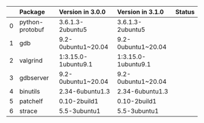 <!-- markdown-link-check-disable -->

|    | Package         | Version in 3.0.0    | Version in 3.1.0    | Status   |
|---:|:----------------|:--------------------|:--------------------|:---------|
|  0 | python-protobuf | 3.6.1.3-2ubuntu5    | 3.6.1.3-2ubuntu5    |          |
|  1 | gdb             | 9.2-0ubuntu1~20.04  | 9.2-0ubuntu1~20.04  |          |
|  2 | valgrind        | 1:3.15.0-1ubuntu9.1 | 1:3.15.0-1ubuntu9.1 |          |
|  3 | gdbserver       | 9.2-0ubuntu1~20.04  | 9.2-0ubuntu1~20.04  |          |
|  4 | binutils        | 2.34-6ubuntu1.3     | 2.34-6ubuntu1.3     |          |
|  5 | patchelf        | 0.10-2build1        | 0.10-2build1        |          |
|  6 | strace          | 5.5-3ubuntu1        | 5.5-3ubuntu1        |          |